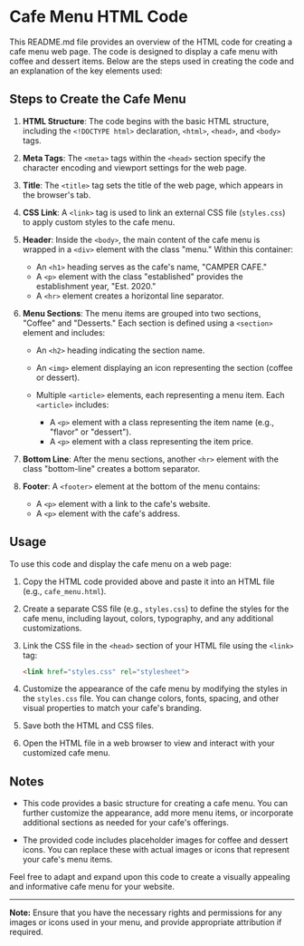 # Cafe Menu HTML Code

This README.md file provides an overview of the HTML code for creating a cafe menu web page. The code is designed to display a cafe menu with coffee and dessert items. Below are the steps used in creating the code and an explanation of the key elements used:

## Steps to Create the Cafe Menu

1. **HTML Structure**: The code begins with the basic HTML structure, including the `<!DOCTYPE html>` declaration, `<html>`, `<head>`, and `<body>` tags.

2. **Meta Tags**: The `<meta>` tags within the `<head>` section specify the character encoding and viewport settings for the web page.

3. **Title**: The `<title>` tag sets the title of the web page, which appears in the browser's tab.

4. **CSS Link**: A `<link>` tag is used to link an external CSS file (`styles.css`) to apply custom styles to the cafe menu.

5. **Header**: Inside the `<body>`, the main content of the cafe menu is wrapped in a `<div>` element with the class "menu." Within this container:
   
   - An `<h1>` heading serves as the cafe's name, "CAMPER CAFE."
   - A `<p>` element with the class "established" provides the establishment year, "Est. 2020."
   - A `<hr>` element creates a horizontal line separator.

6. **Menu Sections**: The menu items are grouped into two sections, "Coffee" and "Desserts." Each section is defined using a `<section>` element and includes:
   
   - An `<h2>` heading indicating the section name.
   - An `<img>` element displaying an icon representing the section (coffee or dessert).
   - Multiple `<article>` elements, each representing a menu item. Each `<article>` includes:
     
     - A `<p>` element with a class representing the item name (e.g., "flavor" or "dessert").
     - A `<p>` element with a class representing the item price.

7. **Bottom Line**: After the menu sections, another `<hr>` element with the class "bottom-line" creates a bottom separator.

8. **Footer**: A `<footer>` element at the bottom of the menu contains:
   
   - A `<p>` element with a link to the cafe's website.
   - A `<p>` element with the cafe's address.

## Usage

To use this code and display the cafe menu on a web page:

1. Copy the HTML code provided above and paste it into an HTML file (e.g., `cafe_menu.html`).

2. Create a separate CSS file (e.g., `styles.css`) to define the styles for the cafe menu, including layout, colors, typography, and any additional customizations.

3. Link the CSS file in the `<head>` section of your HTML file using the `<link>` tag:

   ```html
   <link href="styles.css" rel="stylesheet">
   ```

4. Customize the appearance of the cafe menu by modifying the styles in the `styles.css` file. You can change colors, fonts, spacing, and other visual properties to match your cafe's branding.

5. Save both the HTML and CSS files.

6. Open the HTML file in a web browser to view and interact with your customized cafe menu.

## Notes

- This code provides a basic structure for creating a cafe menu. You can further customize the appearance, add more menu items, or incorporate additional sections as needed for your cafe's offerings.

- The provided code includes placeholder images for coffee and dessert icons. You can replace these with actual images or icons that represent your cafe's menu items.

Feel free to adapt and expand upon this code to create a visually appealing and informative cafe menu for your website.

---

**Note:** Ensure that you have the necessary rights and permissions for any images or icons used in your menu, and provide appropriate attribution if required.